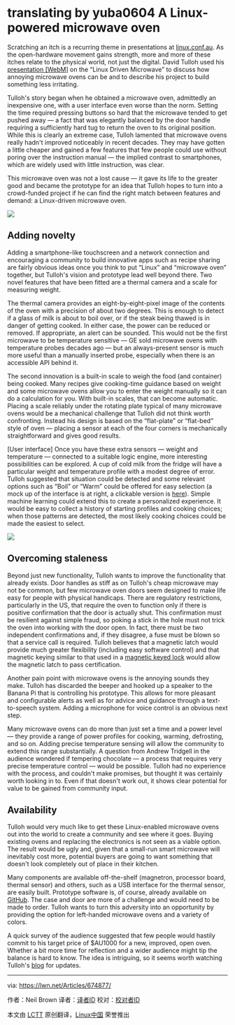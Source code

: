 translating by yuba0604
A Linux-powered microwave oven
================================================================================

Scratching an itch is a recurring theme in presentations at [linux.conf.au](http://linux.conf.au/). As the open-hardware movement gains strength, more and more of these itches relate to the physical world, not just the digital. David Tulloh used his [presentation [WebM]](http://mirror.linux.org.au/linux.conf.au/2016/04_Thursday/D4.303_Costa_Theatre/Linux_driven_microwave.webm) on the “Linux Driven Microwave” to discuss how annoying microwave ovens can be and to describe his project to build something less irritating.

Tulloh's story began when he obtained a microwave oven, admittedly an inexpensive one, with a user interface even worse than the norm. Setting the time required pressing buttons so hard that the microwave tended to get pushed away — a fact that was elegantly balanced by the door handle requiring a sufficiently hard tug to return the oven to its original position. While this is clearly an extreme case, Tulloh lamented that microwave ovens really hadn't improved noticeably in recent decades. They may have gotten a little cheaper and gained a few features that few people could use without poring over the instruction manual — the implied contrast to smartphones, which are widely used with little instruction, was clear.

This microwave oven was not a lost cause — it gave its life to the greater good and became the prototype for an idea that Tulloh hopes to turn into a crowd-funded project if he can find the right match between features and demand: a Linux-driven microwave oven.

![](https://static.lwn.net/images/2016/lca-oven-sm.jpg)

## Adding novelty

Adding a smartphone-like touchscreen and a network connection and encouraging a community to build innovative apps such as recipe sharing are fairly obvious ideas once you think to put “Linux” and “microwave oven” together, but Tulloh's vision and prototype lead well beyond there. Two novel features that have been fitted are a thermal camera and a scale for measuring weight.

The thermal camera provides an eight-by-eight-pixel image of the contents of the oven with a precision of about two degrees. This is enough to detect if a glass of milk is about to boil over, or if the steak being thawed is in danger of getting cooked. In either case, the power can be reduced or removed. If appropriate, an alert can be sounded. This would not be the first microwave to be temperature sensitive — GE sold microwave ovens with temperature probes decades ago — but an always-present sensor is much more useful than a manually inserted probe, especially when there is an accessible API behind it.

The second innovation is a built-in scale to weigh the food (and container) being cooked. Many recipes give cooking-time guidance based on weight and some microwave ovens allow you to enter the weight manually so it can do a calculation for you. With built-in scales, that can become automatic. Placing a scale reliably under the rotating plate typical of many microwave ovens would be a mechanical challenge that Tulloh did not think worth confronting. Instead his design is based on the “flat-plate” or “flat-bed” style of oven — placing a sensor at each of the four corners is mechanically straightforward and gives good results.

 [User interface]
Once you have these extra sensors — weight and temperature — connected to a suitable logic engine, more interesting possibilities can be explored. A cup of cold milk from the fridge will have a particular weight and temperature profile with a modest degree of error. Tulloh suggested that situation could be detected and some relevant options such as “Boil” or “Warm” could be offered for easy selection (a mock up of the interface is at right, a clickable version is [here](http://mwgui.tulloh.id.au/)). Simple machine learning could extend this to create a personalized experience. It would be easy to collect a history of starting profiles and cooking choices; when those patterns are detected, the most likely cooking choices could be made the easiest to select.

![](https://static.lwn.net/images/2016/lca-ovengui-sm.png)

## Overcoming staleness

Beyond just new functionality, Tulloh wants to improve the functionality that already exists. Door handles as stiff as on Tulloh's cheap microwave may not be common, but few microwave oven doors seem designed to make life easy for people with physical handicaps. There are regulatory restrictions, particularly in the US, that require the oven to function only if there is positive confirmation that the door is actually shut. This confirmation must be resilient against simple fraud, so poking a stick in the hole must not trick the oven into working with the door open. In fact, there must be two independent confirmations and, if they disagree, a fuse must be blown so that a service call is required. Tulloh believes that a magnetic latch would provide much greater flexibility (including easy software control) and that magnetic keying similar to that used in a [magnetic keyed lock](https://en.wikipedia.org/wiki/Magnetic_keyed_lock) would allow the magnetic latch to pass certification.

Another pain point with microwave ovens is the annoying sounds they make. Tulloh has discarded the beeper and hooked up a speaker to the Banana Pi that is controlling his prototype. This allows for more pleasant and configurable alerts as well as for advice and guidance through a text-to-speech system. Adding a microphone for voice control is an obvious next step.

Many microwave ovens can do more than just set a time and a power level — they provide a range of power profiles for cooking, warming, defrosting, and so on. Adding precise temperature sensing will allow the community to extend this range substantially. A question from Andrew Tridgell in the audience wondered if tempering chocolate — a process that requires very precise temperature control — would be possible. Tulloh had no experience with the process, and couldn't make promises, but thought it was certainly worth looking in to. Even if that doesn't work out, it shows clear potential for value to be gained from community input.

## Availability

Tulloh would very much like to get these Linux-enabled microwave ovens out into the world to create a community and see where it goes. Buying existing ovens and replacing the electronics is not seen as a viable option. The result would be ugly and, given that a small-run smart microwave will inevitably cost more, potential buyers are going to want something that doesn't look completely out of place in their kitchen.

Many components are available off-the-shelf (magnetron, processor board, thermal sensor) and others, such as a USB interface for the thermal sensor, are easily built. Prototype software is, of course, already available on [GitHub](https://github.com/lod?tab=repositories). The case and door are more of a challenge and would need to be made to order. Tulloh wants to turn this adversity into an opportunity by providing the option for left-handed microwave ovens and a variety of colors.

A quick survey of the audience suggested that few people would hastily commit to his target price of $AU1000 for a new, improved, open oven. Whether a bit more time for reflection and a wider audience might tip the balance is hard to know. The idea is intriguing, so it seems worth watching Tulloh's [blog](http://david.tulloh.id.au/category/microwave/) for updates.


------------------------------------------------------------------------------

via: https://lwn.net/Articles/674877/

作者：Neil Brown
译者：[译者ID](https://github.com/译者ID)
校对：[校对者ID](https://github.com/校对者ID)

本文由 [LCTT](https://github.com/LCTT/TranslateProject) 原创翻译，[Linux中国](https://linux.cn/) 荣誉推出
